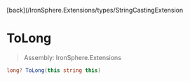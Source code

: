 ﻿

[back](/IronSphere.Extensions/types/StringCastingExtension

# ToLong

> Assembly: IronSphere.Extensions

```csharp
long? ToLong(this string this)
```



 